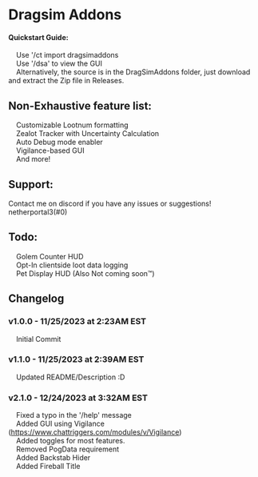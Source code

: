# Dragsim Addons
#### Quickstart Guide:
&nbsp;&nbsp;&nbsp;&nbsp;Use '/ct import dragsimaddons\
&nbsp;&nbsp;&nbsp;&nbsp;Use '/dsa' to view the GUI\
&nbsp;&nbsp;&nbsp;&nbsp;Alternatively, the source is in the DragSimAddons folder, just download and extract the Zip file in Releases.
## Non-Exhaustive feature list:
&nbsp;&nbsp;&nbsp;&nbsp;Customizable Lootnum formatting\
&nbsp;&nbsp;&nbsp;&nbsp;Zealot Tracker with Uncertainty Calculation\
&nbsp;&nbsp;&nbsp;&nbsp;Auto Debug mode enabler\
&nbsp;&nbsp;&nbsp;&nbsp;Vigilance-based GUI\
&nbsp;&nbsp;&nbsp;&nbsp;And more!
## Support:
Contact me on discord if you have any issues or suggestions!\
netherportal3(#0)
## Todo:
&nbsp;&nbsp;&nbsp;&nbsp;Golem Counter HUD\
&nbsp;&nbsp;&nbsp;&nbsp;Opt-In clientside loot data logging\
&nbsp;&nbsp;&nbsp;&nbsp;Pet Display HUD (Also Not coming soon™)
## Changelog
### v1.0.0 - 11/25/2023 at 2:23AM EST
&nbsp;&nbsp;&nbsp;&nbsp;Initial Commit
### v1.1.0 - 11/25/2023 at 2:39AM EST
&nbsp;&nbsp;&nbsp;&nbsp;Updated README/Description :D
### v2.1.0 - 12/24/2023 at 3:32AM EST
&nbsp;&nbsp;&nbsp;&nbsp;Fixed a typo in the '/help' message\
&nbsp;&nbsp;&nbsp;&nbsp;Added GUI using Vigilance (https://www.chattriggers.com/modules/v/Vigilance) \
&nbsp;&nbsp;&nbsp;&nbsp;Added toggles for most features.\
&nbsp;&nbsp;&nbsp;&nbsp;Removed PogData requirement\
&nbsp;&nbsp;&nbsp;&nbsp;Added Backstab Hider\
&nbsp;&nbsp;&nbsp;&nbsp;Added Fireball Title
